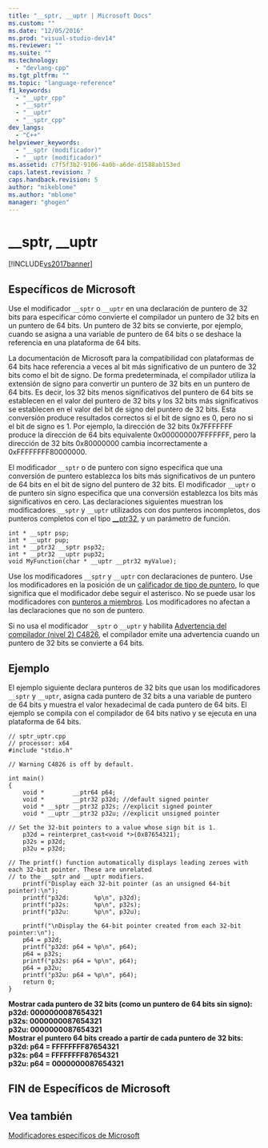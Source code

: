 ```yaml
---
title: "__sptr, __uptr | Microsoft Docs"
ms.custom: ""
ms.date: "12/05/2016"
ms.prod: "visual-studio-dev14"
ms.reviewer: ""
ms.suite: ""
ms.technology: 
  - "devlang-cpp"
ms.tgt_pltfrm: ""
ms.topic: "language-reference"
f1_keywords: 
  - "__uptr_cpp"
  - "__sptr"
  - "__uptr"
  - "__sptr_cpp"
dev_langs: 
  - "C++"
helpviewer_keywords: 
  - "__sptr (modificador)"
  - "__uptr (modificador)"
ms.assetid: c7f5f3b2-9106-4a0b-a6de-d1588ab153ed
caps.latest.revision: 7
caps.handback.revision: 5
author: "mikeblome"
ms.author: "mblome"
manager: "ghogen"
---
```

# __sptr, __uptr
[!INCLUDE[vs2017banner](../assembler/inline/includes/vs2017banner.md)]

## Específicos de Microsoft  
 Use el modificador `__sptr` o `__uptr` en una declaración de puntero de 32 bits para especificar cómo convierte el compilador un puntero de 32 bits en un puntero de 64 bits.  Un puntero de 32 bits se convierte, por ejemplo, cuando se asigna a una variable de puntero de 64 bits o se deshace la referencia en una plataforma de 64 bits.  
  
 La documentación de Microsoft para la compatibilidad con plataformas de 64 bits hace referencia a veces al bit más significativo de un puntero de 32 bits como el bit de signo.  De forma predeterminada, el compilador utiliza la extensión de signo para convertir un puntero de 32 bits en un puntero de 64 bits.  Es decir, los 32 bits menos significativos del puntero de 64 bits se establecen en el valor del puntero de 32 bits y los 32 bits más significativos se establecen en el valor del bit de signo del puntero de 32 bits.  Esta conversión produce resultados correctos si el bit de signo es 0, pero no si el bit de signo es 1.  Por ejemplo, la dirección de 32 bits 0x7FFFFFFF produce la dirección de 64 bits equivalente 0x000000007FFFFFFF, pero la dirección de 32 bits 0x80000000 cambia incorrectamente a 0xFFFFFFFF80000000.  
  
 El modificador `__sptr` o de puntero con signo especifica que una conversión de puntero establezca los bits más significativos de un puntero de 64 bits en el bit de signo del puntero de 32 bits.  El modificador `__uptr` o de puntero sin signo especifica que una conversión establezca los bits más significativos en cero.  Las declaraciones siguientes muestran los modificadores `__sptr` y `__uptr` utilizados con dos punteros incompletos, dos punteros completos con el tipo [\_\_ptr32](../cpp/ptr32-ptr64.md), y un parámetro de función.  
  
```  
int * __sptr psp;  
int * __uptr pup;  
int * __ptr32 __sptr psp32;  
int * __ptr32 __uptr pup32;  
void MyFunction(char * __uptr __ptr32 myValue);  
```  
  
 Use los modificadores `__sptr` y `__uptr` con declaraciones de puntero.  Use los modificadores en la posición de un [calificador de tipo de puntero](../c-language/pointer-declarations.md), lo que significa que el modificador debe seguir el asterisco.  No se puede usar los modificadores con [punteros a miembros](../cpp/pointers-to-members.md).  Los modificadores no afectan a las declaraciones que no son de puntero.  
  
 Si no usa el modificador `__sptr` o `__uptr` y habilita [Advertencia del compilador \(nivel 2\) C4826](../error-messages/compiler-warnings/compiler-warning-level-2-c4826.md), el compilador emite una advertencia cuando un puntero de 32 bits se convierte a 64 bits.  
  
## Ejemplo  
 El ejemplo siguiente declara punteros de 32 bits que usan los modificadores `__sptr` y `__uptr`, asigna cada puntero de 32 bits a una variable de puntero de 64 bits y muestra el valor hexadecimal de cada puntero de 64 bits.  El ejemplo se compila con el compilador de 64 bits nativo y se ejecuta en una plataforma de 64 bits.  
  
```  
// sptr_uptr.cpp  
// processor: x64  
#include "stdio.h"  
  
// Warning C4826 is off by default.  
  
int main()  
{  
    void *        __ptr64 p64;  
    void *        __ptr32 p32d; //default signed pointer  
    void * __sptr __ptr32 p32s; //explicit signed pointer  
    void * __uptr __ptr32 p32u; //explicit unsigned pointer  
  
// Set the 32-bit pointers to a value whose sign bit is 1.  
    p32d = reinterpret_cast<void *>(0x87654321);  
    p32s = p32d;  
    p32u = p32d;  
  
// The printf() function automatically displays leading zeroes with each 32-bit pointer. These are unrelated   
// to the __sptr and __uptr modifiers.   
    printf("Display each 32-bit pointer (as an unsigned 64-bit pointer):\n");  
    printf("p32d:       %p\n", p32d);   
    printf("p32s:       %p\n", p32s);  
    printf("p32u:       %p\n", p32u);  
  
    printf("\nDisplay the 64-bit pointer created from each 32-bit pointer:\n");  
    p64 = p32d;   
    printf("p32d: p64 = %p\n", p64);  
    p64 = p32s;  
    printf("p32s: p64 = %p\n", p64);  
    p64 = p32u;  
    printf("p32u: p64 = %p\n", p64);  
    return 0;  
}  
```  
  
  **Mostrar cada puntero de 32 bits \(como un puntero de 64 bits sin signo\):**  
**p32d:       0000000087654321**  
**p32s:       0000000087654321**  
**p32u:       0000000087654321**  
**Mostrar el puntero 64 bits creado a partir de cada puntero de 32 bits:**  
**p32d: p64 \= FFFFFFFF87654321**  
**p32s: p64 \= FFFFFFFF87654321**  
**p32u: p64 \= 0000000087654321**   
## FIN de Específicos de Microsoft  
  
## Vea también  
 [Modificadores específicos de Microsoft](../cpp/microsoft-specific-modifiers.md)